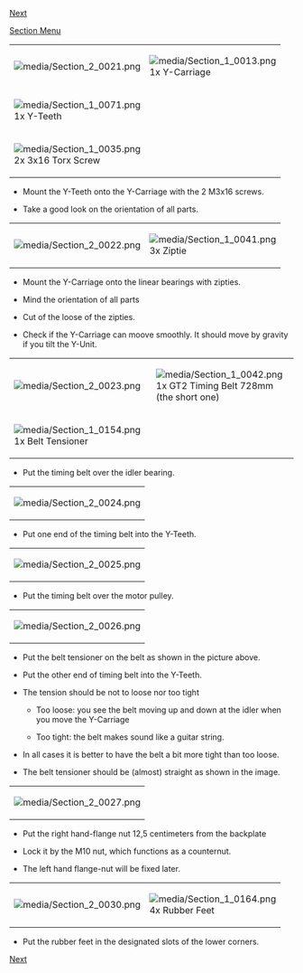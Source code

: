 [Next](https://github.com/laydrop/i3_Berlin/wiki/Section-3-Assembly-of-the-XZ-Unit)

[Section Menu](https://github.com/laydrop/i3_Berlin/wiki/Section-2-Assembly-of-the-Y-Unit)

<table>
<colgroup>
<col width="50%" />
<col width="50%" />
</colgroup>
<tbody>
<tr class="odd">
<td align="left"><p><img src="media/Section_2_0021.png" alt="media/Section_2_0021.png" /></p></td>
<td align="left"><p><img src="media/Section_1_0013.png" alt="media/Section_1_0013.png" /><br />
 1x Y-Carriage</p></td>
</tr>
<tr class="even">
<td align="left"><p><img src="media/Section_1_0071.png" alt="media/Section_1_0071.png" /><br />
 1x Y-Teeth</p></td>
</tr>
<tr class="odd">
<td align="left"><p><img src="media/Section_1_0035.png" alt="media/Section_1_0035.png" /><br />
 2x 3x16 Torx Screw</p></td>
</tr>
</tbody>
</table>

-   Mount the Y-Teeth onto the Y-Carriage with the 2 M3x16 screws.

-   Take a good look on the orientation of all parts.

<table>
<colgroup>
<col width="50%" />
<col width="50%" />
</colgroup>
<tbody>
<tr class="odd">
<td align="left"><p><img src="media/Section_2_0022.png" alt="media/Section_2_0022.png" /></p></td>
<td align="left"><p><img src="media/Section_1_0041.png" alt="media/Section_1_0041.png" /><br />
 3x Ziptie</p></td>
</tr>
</tbody>
</table>

-   Mount the Y-Carriage onto the linear bearings with zipties.

-   Mind the orientation of all parts

-   Cut of the loose of the zipties.

-   Check if the Y-Carriage can moove smoothly. It should move by gravity if you tilt the Y-Unit.

<table>
<colgroup>
<col width="50%" />
<col width="50%" />
</colgroup>
<tbody>
<tr class="odd">
<td align="left"><p><img src="media/Section_2_0023.png" alt="media/Section_2_0023.png" /></p></td>
<td align="left"><p><img src="media/Section_1_0042.png" alt="media/Section_1_0042.png" /><br />
 1x GT2 Timing Belt 728mm (the short one)</p></td>
</tr>
<tr class="even">
<td align="left"><p><img src="media/Section_1_0154.png" alt="media/Section_1_0154.png" /><br />
 1x Belt Tensioner</p></td>
</tr>
</tbody>
</table>

-   Put the timing belt over the idler bearing.

<table>
<colgroup>
<col width="100%" />
</colgroup>
<tbody>
<tr class="odd">
<td align="left"><p><img src="media/Section_2_0024.png" alt="media/Section_2_0024.png" /></p></td>
</tr>
</tbody>
</table>

-   Put one end of the timing belt into the Y-Teeth.

<table>
<colgroup>
<col width="100%" />
</colgroup>
<tbody>
<tr class="odd">
<td align="left"><p><img src="media/Section_2_0025.png" alt="media/Section_2_0025.png" /></p></td>
</tr>
</tbody>
</table>

-   Put the timing belt over the motor pulley.

<table>
<colgroup>
<col width="100%" />
</colgroup>
<tbody>
<tr class="odd">
<td align="left"><p><img src="media/Section_2_0026.png" alt="media/Section_2_0026.png" /></p></td>
</tr>
</tbody>
</table>

-   Put the belt tensioner on the belt as shown in the picture above.

-   Put the other end of timing belt into the Y-Teeth.

-   The tension should be not to loose nor too tight

    -   Too loose: you see the belt moving up and down at the idler when you move the Y-Carriage

    -   Too tight: the belt makes sound like a guitar string.

-   In all cases it is better to have the belt a bit more tight than too loose.

-   The belt tensioner should be (almost) straight as shown in the image.

<table>
<colgroup>
<col width="100%" />
</colgroup>
<tbody>
<tr class="odd">
<td align="left"><p><img src="media/Section_2_0027.png" alt="media/Section_2_0027.png" /></p></td>
</tr>
</tbody>
</table>

-   Put the right hand-flange nut 12,5 centimeters from the backplate

-   Lock it by the M10 nut, which functions as a counternut.

-   The left hand flange-nut will be fixed later.

<table>
<colgroup>
<col width="50%" />
<col width="50%" />
</colgroup>
<tbody>
<tr class="odd">
<td align="left"><p><img src="media/Section_2_0030.png" alt="media/Section_2_0030.png" /></p></td>
<td align="left"><p><img src="media/Section_1_0164.png" alt="media/Section_1_0164.png" /><br />
 4x Rubber Feet</p></td>
</tr>
</tbody>
</table>

-   Put the rubber feet in the designated slots of the lower corners.

[Next](https://github.com/laydrop/i3_Berlin/wiki/Section-3-Assembly-of-the-XZ-Unit)

